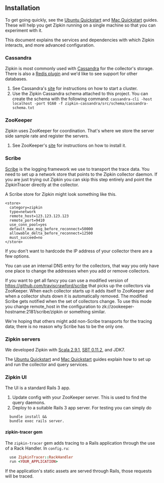 ## Installation

To get going quickly, see the
[Ubuntu Quickstart](https://github.com/twitter/zipkin/blob/master/doc/ubuntu-quickstart.txt) and
[Mac Quickstart](https://github.com/twitter/zipkin/blob/master/doc/mac-quickstart.md) guides.
These will help you get Zipkin running on a single machine so that you can experiment with it.

This document explains the services and dependencies with which Zipkin
interacts, and more advanced configuration.


### Cassandra

Zipkin is most commonly used with [Cassandra](http://cassandra.apache.org/) for
the collector's storage. There is also a
[Redis plugin](https://github.com/twitter/zipkin/blob/master/doc/redis.md) and
we'd like to see support for other databases.

1. See Cassandra's <a href="http://cassandra.apache.org/">site</a> for instructions on how to start a cluster.
2. Use the Zipkin Cassandra schema attached to this project. You can create the schema with the following command:
`cassandra-cli -host localhost -port 9160 -f zipkin-cassandra/src/schema/cassandra-schema.txt`

### ZooKeeper
Zipkin uses ZooKeeper for coordination. That's where we store the server side sample rate and register the servers.

1. See ZooKeeper's <a href="http://zookeeper.apache.org/">site</a> for instructions on how to install it.

### Scribe
<a href="https://github.com/facebook/scribe">Scribe</a> is the logging framework we use to transport the trace data.
You need to set up a network store that points to the Zipkin collector daemon. If you are just trying out Zipkin you can skip this step entirely and point the ZipkinTracer directly at the collector.

A Scribe store for Zipkin might look something like this.

    <store>
      category=zipkin
      type=network
      remote_host=123.123.123.123
      remote_port=9410
      use_conn_pool=yes
      default_max_msg_before_reconnect=50000
      allowable_delta_before_reconnect=12500
      must_succeed=no
    </store>

If you don't want to hardcode the IP address of your collector there are a few options. 

You can use an internal DNS entry for the collectors, that way you only have one place to change the addresses when you add or remove collectors. 

If you want to get all fancy you can use a modified version of <a href="Scribe">https://github.com/traviscrawford/scribe</a> that picks up the collectors via ZooKeeper. When each collector starts up it adds itself to ZooKeeper and when a collector shuts down it is automatically removed. The modified Scribe gets notified when the set of collectors change. To use this mode you change remote_host in the configuration to zk://zookeeper-hostname:2181/scribe/zipkin or something similar.

We're hoping that others might add non-Scribe transports for the tracing data; there is no reason why Scribe has to be the only one.

### Zipkin servers
We developed Zipkin with <a href="http://www.scala-lang.org/downloads">Scala 2.9.1</a>, <a href="http://www.scala-sbt.org/download.html">SBT 0.11.2</a>, and JDK7.

The [Ubuntu Quickstart](https://github.com/twitter/zipkin/blob/master/doc/ubuntu-quickstart.txt)
and [Mac Quickstart](https://github.com/twitter/zipkin/blob/master/doc/mac-quickstart.md)
guides explain how to set up and run the collector and query services.

### Zipkin UI
The UI is a standard Rails 3 app.

1. Update config with your ZooKeeper server. This is used to find the query daemons.
2. Deploy to a suitable Rails 3 app server. For testing you can simply do
```
  bundle install &&
  bundle exec rails server.
```

#### zipkin-tracer gem
The `zipkin-tracer` gem adds tracing to a Rails application through the use of a Rack Handler.
In `config.ru`:

```ruby
  use ZipkinTracer::RackHandler
  run <YOUR_APPLICATION>
```

If the application's static assets are served through Rails, those requests will be traced.

